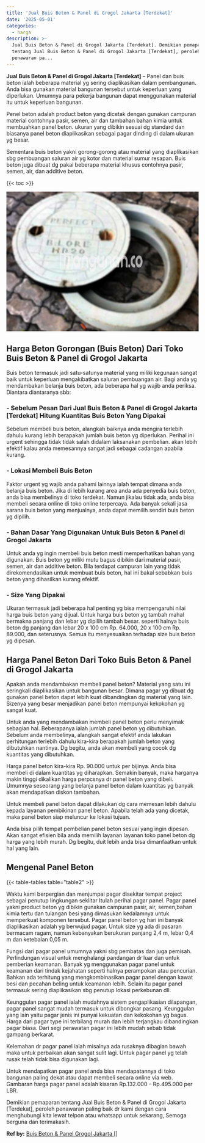 ```yaml
---
title: 'Jual Buis Beton & Panel di Grogol Jakarta [Terdekat]'
date: '2025-05-01'
categories:
  - harga
description: >-
  Jual Buis Beton & Panel di Grogol Jakarta [Terdekat]. Demikian pemaparan
  tentang Jual Buis Beton & Panel di Grogol Jakarta [Terdekat], peroleh
  penawaran pa...
---
```


**Jual Buis Beton & Panel di Grogol Jakarta \[Terdekat\]** – Panel dan buis beton ialah beberapa material yg sering diaplikasikan dalam pembangunan. Anda bisa gunakan material bangunan tersebut untuk keperluan yang diperlukan. Umumnya para pekerja bangunan dapat menggunakan material itu untuk keperluan bangunan.

Penel beton adalah product beton yang dicetak dengan gunakan campuran material contohnya pasir, semen, air dan tambahan bahan kimia untuk membuahkan panel beton. ukuran yang dibikin sesuai dg standard dan biasanya panel beton diaplikasikan sebagai pagar dinding di dalam ukuran yg besar.

Sementara buis beton yakni gorong-gorong atau material yang diaplikasikan sbg pembuangan saluran air yg kotor dan material sumur resapan. Buis beton juga dibuat dg pakai beberapa material khusus contohnya pasir, semen, air, dan additive beton.

{{< toc >}}

![Jual Buis Beton & Panel di Grogol Jakarta [Terdekat]](/images/jual-panel-buis-beton-murah-65.png)

## Harga Beton Gorongan (Buis Beton) Dari Toko Buis Beton & Panel di Grogol Jakarta

Buis beton termasuk jadi satu-satunya material yang miliki kegunaan sangat baik untuk keperluan mengakibatkan saluran pembuangan air. Bagi anda yg mendambakan belanja buis beton, ada beberapa hal yg wajib anda periksa. Diantara diantaranya sbb:

### \- Sebelum Pesan Dari Jual Buis Beton & Panel di Grogol Jakarta \[Terdekat\] Hitung Kuantitas Buis Beton Yang Dipakai

Sebelum membeli buis beton, alangkah baiknya anda mengira terlebih dahulu kurang lebih berapakah jumlah buis beton yg diperlukan. Perihal ini urgent sehingga tidak tidak salah didalam laksanakan pembelian. akan lebih efektif kalau anda memesannya sangat jadi sebagai cadangan apabila kurang.

### \- Lokasi Membeli Buis Beton

Faktor urgent yg wajib anda pahami lainnya ialah tempat dimana anda belanja buis beton. Jika di lebih kurang area anda ada penyedia buis beton, anda bisa membelinya di toko terdekat. Namun jikalau tidak ada, anda bisa membeli secara online di toko online terpercaya. Ada banyak sekali jasa sarana buis beton yang menjualnya, anda dapat memilih sendiri buis beton yg dipilih.

### \- Bahan Dasar Yang Digunakan Untuk Buis Beton & Panel di Grogol Jakarta

Untuk anda yg ingin membeli buis beton mesti memperhatikan bahan yang digunakan. Buis beton yg miliki mutu bagus dibikin dari material pasir, semen, air dan additive beton. Bila terdapat campuran lain yang tidak direkomendasikan untuk membuat buis beton, hal ini bakal sebabkan buis beton yang dihasilkan kurang efektif.

### \- Size Yang Dipakai

Ukuran termasuk jadi beberapa hal penting yg bisa mempengaruhi nilai harga buis beton yang dijual. Untuk harga buis beton yg tambah mahal bermakna panjang dan lebar yg dipilih tambah besar. seperti halnya buis beton dg panjang dan lebar 20 x 100 cm Rp. 64.000, 20 x 100 cm Rp. 89.000, dan seterusnya. Semua itu menyesuaikan terhadap size buis beton yg dipesan.

## Harga Panel Beton Dari Toko Buis Beton & Panel di Grogol Jakarta

Apakah anda mendambakan membeli panel beton? Material yang satu ini seringkali diaplikasikan untuk bangunan besar. Dimana pagar yg dibuat dg gunakan panel beton dapat lebih kuat dibandingkan dg material yang lain. Sizenya yang besar menjadikan panel beton mempunyai kekokohan yg sangat kuat.

Untuk anda yang mendambakan membeli panel beton perlu menyimak sebagian hal. Beberapanya ialah jumlah panel beton yg dibutuhkan. Sebelum anda membelinya, alangkah sangat efektif anda lakukan perhitungan terlebih dahulu kira-kira berapakah jumlah beton yang dibutuhkan nantinya. Dg begitu, anda akan membeli yang cocok dg kuantitas yang dibutuhkan.

Harga panel beton kira-kira Rp. 90.000 untuk per bijinya. Anda bisa membeli di dalam kuantitas yg diharapkan. Semakin banyak, maka harganya makin tinggi dikalikan harga perpcsnya dr panel beton yang dibeli. Umumnya seseorang yang belanja panel beton dalam kuantitas yg banyak akan mendapatkan diskon tambahan.

Untuk membeli panel beton dapat dilakukan dg cara memesan lebih dahulu kepada layanan pembikinan panel beton. Apabila telah ada yang dicetak, maka panel beton siap meluncur ke lokasi tujuan.

Anda bisa pilih tempat pembelian panel beton sesuai yang ingin dipesan. Akan sangat efisien bila anda memilih layanan layanan toko panel beton dg harga yang lebih murah. Dg begitu, duit lebih anda bisa dimanfaatkan untuk hal yang lain.

## Mengenal Panel Beton

{{< table-tables table="table2" >}}

Waktu kami berpergian dan menjumpai pagar disekitar tempat project sebagai penutup lingkungan seklitar Itulah perihal pagar panel. Pagar panel yakni product beton yg dibikin gunakan campuran pasir, air, semen,bahan kimia tertu dan tulangan besi yang dimasukan kedalamnya untuk memperkuat komponen tersebut. Pagar panel beton yg hari ini banyak diaplikasikan adalah yg berwujud pagar. Untuk size yg ada di pasaran bermacam ragam, namun kebanyakan berukuran panjang 2,4 m, lebar 0,4 m dan ketebalan 0,05 m.

Fungsi dari pagar panel umumnya yakni sbg pembatas dan juga pemisah. Perlindungan visual untuk menghalangi pandangan dr luar dan untuk pemberian keamanan. Banyak yg menggunakan pagar panel untuk keamanan dari tindak kejahatan seperti halnya perampokan atau pencurian. Bahkan ada terhitung yang mengkombinasikan pagar panel dengan kawat besi dan pecahan beling untuk keamanan lebih. Selain itu pagar panel termasuk sering diaplikasikan sbg penutup lokasi perkebunan dll.

Keunggulan pagar panel ialah mudahnya sistem pengaplikasian dilapangan, pagar panel sangat mudah termasuk untuk dibongkar pasang. Keunggulan yang lain yaitu pagar jenis ini punyai kekuatan dan kekokohan yg bagus. Harga dari pagar type ini terbilang murah dan lebih terjangkau dibandingkan pagar biasa. Dari segi perawatan pagar ini lebih mudah sebab tidak gampang berkarat.

Kelemahan dr pagar panel ialah misalnya ada rusaknya dibagian bawah maka untuk perbaikan akan sangat sulit lagi. Untuk pagar panel yg telah rusak telah tidak bisa digunakan lagi.

Untuk mendapatkan pagar panel anda bisa mendapatannya di toko bangunan paling dekat atau dapat membeli secara online via web. Gambaran harga pagar panel adalah kisaran Rp.132.000 – Rp.495.000 per LBR.

Demikian pemaparan tentang Jual Buis Beton & Panel di Grogol Jakarta \[Terdekat\], peroleh penawaran paling baik dr kami dengan cara menghubungi kita lewat telpon atau whatsapp untuk sekarang, Semoga berguna dan terimakasih.

**Ref by:** [Buis Beton & Panel Grogol Jakarta []](https://id.wikipedia.org/wiki/Buis)
